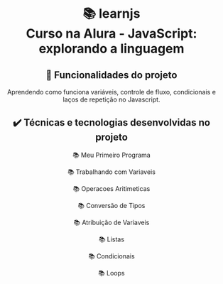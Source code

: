 <h1 align="center">
📚 learnjs<br/>
Curso na Alura - JavaScript: explorando a linguagem
</h1>

<div align="center">

## 🔨 Funcionalidades do projeto

Aprendendo como funciona variáveis, controle de fluxo, condicionais e laços de repetição no Javascript.

## ✔️ Técnicas e tecnologias desenvolvidas no projeto

📚 Meu Primeiro Programa

📚 Trabalhando com Variaveis

📚 Operacoes Aritimeticas

📚 Conversão de Tipos

📚 Atribuição de Variaveis

📚 Listas

📚 Condicionais

📚 Loops

</div>
